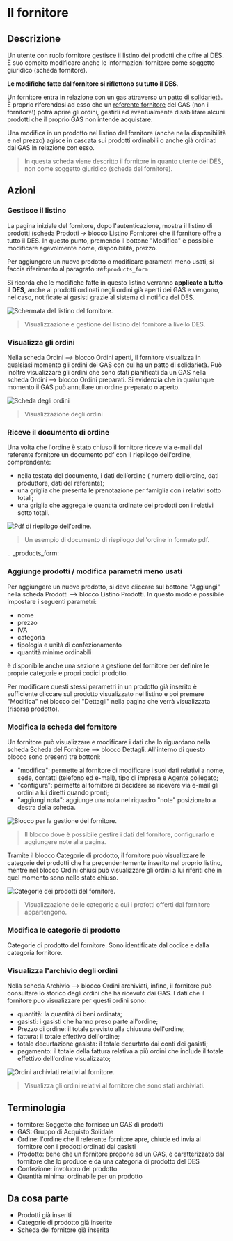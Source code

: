 # Il fornitore

## Descrizione

Un utente con ruolo fornitore gestisce il listino dei prodotti che offre al DES. È suo compito modificare anche le informazioni fornitore come soggetto giuridico (scheda fornitore).

**Le modifiche fatte dal fornitore si riflettono su tutto il DES**.

Un fornitore entra in relazione con un gas attraverso un [patto di solidarietà](resource_pact.md). È proprio riferendosi ad esso che un [referente fornitore](gas_referrer_supplier.md) del GAS (non il fornitore!) potrà aprire gli ordini, gestirli ed eventualmente disabilitare alcuni prodotti che il proprio GAS non intende acquistare.

Una modifica in un prodotto nel listino del fornitore (anche nella disponibilità e nel prezzo) agisce in cascata sui prodotti ordinabili o anche già ordinati dai GAS in relazione con esso.

> In questa scheda viene descritto il fornitore in quanto utente del DES, non come soggetto giuridico (scheda del fornitore).

## Azioni

### Gestisce il listino

La pagina iniziale del fornitore, dopo l'autenticazione, mostra il listino di prodotti (scheda Prodotti -> blocco Listino Fornitore) che il fornitore offre a tutto il DES. In questo punto, premendo il bottone "Modifica" è possibile modificare agevolmente nome, disponibilità, prezzo.

Per aggiungere un nuovo prodotto o modificare parametri meno usati, si faccia riferimento al paragrafo :ref:`products_form`

Si ricorda che le modifiche fatte in questo listino verranno **applicate a tutto il DES**, anche ai prodotti ordinati negli ordini già aperti dei GAS e vengono, nel caso, notificate ai gasisti grazie al sistema di notifica del DES.

![Schermata del listino del fornitore.](_static/stocks.png)

> Visualizzazione e gestione del listino del fornitore a livello DES.

### Visualizza gli ordini

Nella scheda Ordini --> blocco Ordini aperti, il fornitore visualizza in qualsiasi momento gli ordini dei GAS con cui ha un patto di solidarietà. Può inoltre visualizzare gli ordini che sono stati pianificati da un GAS nella scheda Ordini --> blocco Ordini preparati. Si evidenzia che in qualunque momento il GAS può annullare un ordine preparato o aperto.

![Scheda degli ordini](_static/open_orders.png)

> Visualizzazione degli ordini

### Riceve il documento di ordine

Una volta che l'ordine è stato chiuso il fornitore riceve via e-mail dal referente fornitore un documento pdf con il riepilogo dell'ordine, comprendente:

* nella testata del documento, i dati dell’ordine ( numero dell’ordine, dati produttore, dati del referente);
* una griglia che presenta le prenotazione per famiglia con i relativi sotto totali;
* una griglia che aggrega le quantità ordinate dei prodotti con i relativi sotto totali.

![Pdf di riepilogo dell'ordine.](_static/ord_doc.png)

> Un esempio di documento di riepilogo dell'ordine in formato pdf.

.. _products_form:

### Aggiunge prodotti / modifica parametri meno usati

Per aggiungere un nuovo prodotto, si deve cliccare sul bottone "Aggiungi" nella scheda Prodotti --> blocco Listino Prodotti. In questo modo è possibile impostare i seguenti parametri:

* nome
* prezzo
* IVA
* categoria
* tipologia e unità di confezionamento
* quantità minime ordinabili

è disponibile anche una sezione a gestione del fornitore per definire le proprie categorie e propri codici prodotto.

Per modificare questi stessi parametri in un prodotto già inserito è sufficiente cliccare sul prodotto visualizzato nel listino e poi premere "Modifica" nel blocco dei "Dettagli" nella pagina che verrà visualizzata (risorsa prodotto).

### Modifica la scheda del fornitore

Un fornitore può visualizzare e modificare i dati che lo riguardano nella scheda Scheda del Fornitore --> blocco Dettagli. All'interno di questo blocco sono presenti tre bottoni:

* "modifica": permette al fornitore di modificare i suoi dati relativi a nome, sede, contatti (telefono ed e-mail), tipo di impresa e Agente collegato;
* "configura": permette al fornitore di decidere se ricevere via e-mail gli ordini a lui diretti quando pronti;
* "aggiungi nota": aggiunge una nota nel riquadro "note" posizionato a destra della scheda.

![Blocco per la gestione del fornitore.](_static/supplier_details.png)

> Il blocco dove è possibile gestire i dati del fornitore, configurarlo e aggiungere note alla pagina.

Tramite il blocco Categorie di prodotto, il fornitore può visualizzare le categorie dei prodotti che ha precendentemente inserito nel proprio listino, mentre nel blocco Ordini chiusi può visualizzare gli ordini a lui riferiti che in quel momento sono nello stato chiuso.

![Categorie dei prodotti del fornitore.](_static/categories.png)

> Visualizzazione delle categorie a cui i profotti offerti dal fornitore appartengono.

### Modifica le categorie di prodotto

Categorie di prodotto del fornitore. Sono identificate dal codice e dalla categoria fornitore.

### Visualizza l'archivio degli ordini

Nella scheda Archivio --> blocco Ordini archiviati, infine, il fornitore può consultare lo storico degli ordini che ha ricevuto dai GAS. I dati che il fornitore puo visualizzare per questi ordini sono:

* quantità: la quantità di beni ordinata;
* gasisti: i gasisti che hanno preso parte all'ordine;
* Prezzo di ordine: il totale previsto alla chiusura dell'ordine;
* fattura: il totale effettivo dell'ordine;
* totale decurtazione gasista: il totale decurtato dai conti dei gasisti;
* pagamento: il totale della fattura relativa a più ordini che include il totale effettivo dell'ordine visualizzato;

![Ordini archiviati relativi al fornitore.](_static/stored_orders.png)

> Visualizza gli ordini relativi al fornitore che sono stati archiviati.

## Terminologia

* fornitore: Soggetto che fornisce un GAS di prodotti
* GAS: Gruppo di Acquisto Solidale
* Ordine: l'ordine che il referente fornitore apre, chiude ed invia al fornitore con i prodotti ordinati dai gasisti
* Prodotto: bene che un fornitore propone ad un GAS, è caratterizzato dal fornitore che lo produce e da una categoria di prodotto del DES
* Confezione: involucro del prodotto
* Quantità minima: ordinabile per un prodotto

## Da cosa parte

* Prodotti già inseriti
* Categorie di prodotto già inserite
* Scheda del fornitore già inserita
